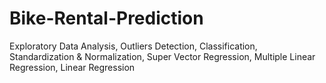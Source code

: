 # Bike-Rental-Prediction
Exploratory Data Analysis, Outliers Detection, Classification, Standardization &amp; Normalization, Super Vector Regression, Multiple Linear Regression, Linear Regression
